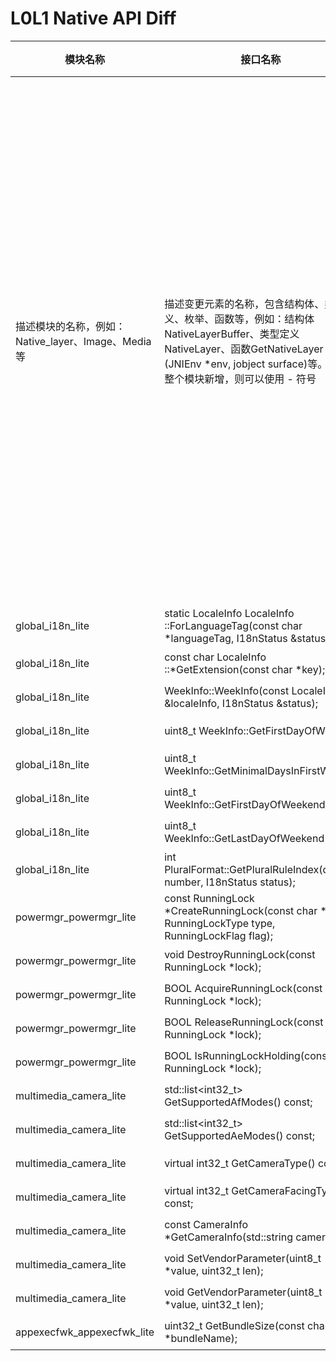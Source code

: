 # L0L1 Native API Diff

| 模块名称  | 接口名称  | 变更类型  | 变更类型  |
|  --------  |  --------  |  --------  |  --------  |
| 描述模块的名称，例如：Native_layer、Image、Media等 | 描述变更元素的名称，包含结构体、类型定义、枚举、函数等，例如：结构体NativeLayerBuffer、类型定义NativeLayer、函数GetNativeLayer (JNIEnv *env, jobject surface)等。如果整个模块新增，则可以使用 - 符号 | 描述变更的类型，包含新增、删除、废弃、修改 | 如果为废弃，则需要描述替换的组件；如果为修改，则需要描述变化点，例如：新增xxx参数、xxx参数的默认值由xxx变更为xxx；其他情况可以使用 - 符号 |
| global_i18n_lite                                   | static LocaleInfo LocaleInfo ::ForLanguageTag(const char *languageTag, I18nStatus &status); | 新增                                       | 新增接口                                                     |
| global_i18n_lite                                   | const char LocaleInfo ::*GetExtension(const char *key);      | 新增                                       | 新增接口                                                     |
| global_i18n_lite                                   | WeekInfo::WeekInfo(const LocaleInfo &localeInfo, I18nStatus &status); | 新增                                       | 新增接口                                                     |
| global_i18n_lite                                   | uint8_t WeekInfo::GetFirstDayOfWeek();                       | 新增                                       | 新增接口                                                     |
| global_i18n_lite                                   | uint8_t WeekInfo::GetMinimalDaysInFirstWeek();               | 新增                                       | 新增接口                                                     |
| global_i18n_lite                                   | uint8_t WeekInfo::GetFirstDayOfWeekend();                    | 新增                                       | 新增接口                                                     |
| global_i18n_lite                                   | uint8_t WeekInfo::GetLastDayOfWeekend();                     | 新增                                       | 新增接口                                                     |
| global_i18n_lite                                   | int PluralFormat::GetPluralRuleIndex(double number, I18nStatus status); | 新增                                       | 新增接口                                                     |
| powermgr_powermgr_lite                                   | const RunningLock *CreateRunningLock(const char *name, RunningLockType type, RunningLockFlag flag); | 新增                                       | 新增接口                                                     |
| powermgr_powermgr_lite                                   | void DestroyRunningLock(const RunningLock *lock); | 新增                                       | 新增接口                                                     |
| powermgr_powermgr_lite                                   | BOOL AcquireRunningLock(const RunningLock *lock); | 新增                                       | 新增接口                                                     |
| powermgr_powermgr_lite                                   | BOOL ReleaseRunningLock(const RunningLock *lock); | 新增                                       | 新增接口                                                     |
| powermgr_powermgr_lite                                   | BOOL IsRunningLockHolding(const RunningLock *lock); | 新增                                       | 新增接口                                                     |
| multimedia_camera_lite                                   | std::list<int32_t> GetSupportedAfModes() const; | 新增                                       | 新增接口      
| multimedia_camera_lite                                   | std::list<int32_t> GetSupportedAeModes() const; | 新增                                       | 新增接口      
| multimedia_camera_lite                                   | virtual int32_t GetCameraType() const; | 新增                                       | 新增接口   
| multimedia_camera_lite                                   | virtual int32_t GetCameraFacingType() const; | 新增                                       | 新增接口      
| multimedia_camera_lite                                   | const CameraInfo *GetCameraInfo(std::string cameraId); | 新增                                       | 新增接口         
| multimedia_camera_lite                                   | void SetVendorParameter(uint8_t *value, uint32_t len); | 新增                                       | 新增接口 
| multimedia_camera_lite                                   | void GetVendorParameter(uint8_t *value, uint32_t len); | 新增                                       | 新增接口                                       |
| appexecfwk_appexecfwk_lite                                   | uint32_t GetBundleSize(const char *bundleName); | 新增                                       | 新增接口                                       |